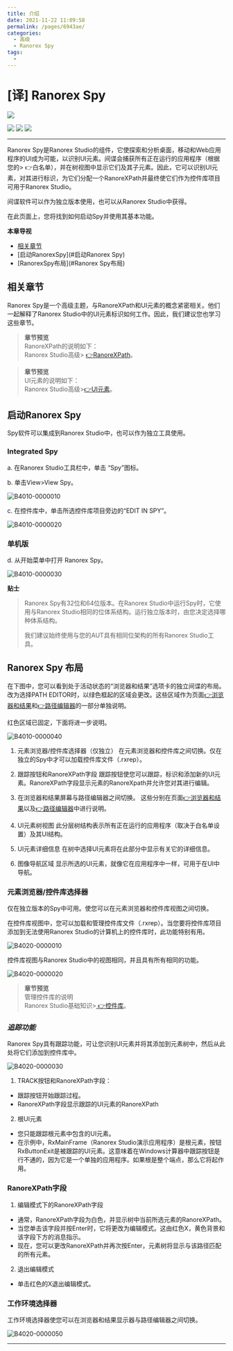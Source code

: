 ```yaml
---
title: 介绍
date: 2021-11-22 11:09:58
permalink: /pages/6943ae/
categories:
  - 高级
  - Ranorex Spy
tags:
  - 
---
```

# [译] Ranorex Spy

[![](https://img.shields.io/badge/OfficialPage-ClickMe-blue.svg?longCache=true&style=flat-square)][0]  

[![](https://img.shields.io/badge/Translator-TaylorTaurus-42B983.svg?longCache=true&style=flat-square)](https://github.com/taylortaurus) 
![](https://img.shields.io/badge/TranslateTime-2018年9月19日-green.svg?longCache=true&style=flat-square)
![](https://img.shields.io/badge/UpdateTime-2019年10月8日-green.svg?longCache=true&style=flat-square)

---

Ranorex Spy是Ranorex Studio的组件，它使探索和分析桌面，移动和Web应用程序的UI成为可能，以识别UI元素。间谍会捕获所有正在运行的应用程序（根据您的> 👉白名单），并在树视图中显示它们及其子元素。因此，它可以识别UI元素，对其进行标识，为它们分配一个RanoreXPath并最终使它们作为控件库项目可用于Ranorex Studio。

间谍软件可以作为独立版本使用，也可以从Ranorex Studio中获得。

在此页面上，您将找到如何启动Spy并使用其基本功能。


**本章导视**

- [相关章节](#相关章节)
- [启动RanorexSpy](#启动Ranorex Spy)
- [RanorexSpy布局](#Ranorex Spy布局)

## 相关章节
Ranorex Spy是一个高级主题，与RanoreXPath和UI元素的概念紧密相关。他们一起解释了Ranorex Studio中的UI元素标识如何工作。因此，我们建议您也学习这些章节。

> **章节预览**               
RanoreXPath的说明如下：                     
Ranorex Studio高级> [👉RanoreXPath][1]。

> **章节预览**               
UI元素的说明如下：              
Ranorex Studio高级>[👉UI元素][2]。

## 启动Ranorex Spy
Spy软件可以集成到Ranorex Studio中，也可以作为独立工具使用。

### **Integrated Spy**
a. 在Ranorex Studio工具栏中，单击 “Spy”图标。

b. 单击View>View Spy。

![B4010-0000010](https://www.ranorex.com/rx-media/rx-user-guide/v9.1/B40/B4010-0000010.png)


c. 在控件库中，单击所选控件库项目旁边的“EDIT IN SPY”。

![B4010-0000020](https://www.ranorex.com/rx-media/rx-user-guide/v9.1/B40/B4010-0000020.png)

### **单机版**
d. 从开始菜单中打开 Ranorex Spy。

![B4010-0000030](https://www.ranorex.com/rx-media/rx-user-guide/v9.1/B40/B4010-0000030.png)

**贴士**
>Ranorex Spy有32位和64位版本。在Ranorex Studio中运行Spy时，它使用与Ranorex Studio相同的位体系结构。运行独立版本时，由您决定选择哪种体系结构。
>
>我们建议始终使用与您的AUT具有相同位架构的所有Ranorex Studio工具。

## Ranorex Spy 布局
在下图中，您可以看到处于活动状态的“浏览器和结果”选项卡的独立间谍的布局。改为选择PATH EDITOR时，以绿色框起的区域会更改。这些区域作为页面[👉浏览器和结果][3]和[👉路径编辑器][4]的一部分单独说明。

红色区域已固定，下面将进一步说明。

![B4010-0000040](https://www.ranorex.com/rx-media/rx-user-guide/v9.1/B40/B4010-0000040.png)

1. 元素浏览器/控件库选择器（仅独立）
在元素浏览器和控件库之间切换。仅在独立的Spy中才可以加载控件库文件（.rxrep）。

2. 跟踪按钮和RanoreXPath字段
跟踪按钮使您可以跟踪，标识和添加新的UI元素。RanoreXPath字段显示元素的RanoreXpath并允许您对其进行编辑。

3. 在浏览器和结果屏幕与路径编辑器之间切换。
这些分别在页面[👉浏览器和结果][3]以及[👉路径编辑器][4]中进行说明。

4. UI元素树视图
此分层树结构表示所有正在运行的应用程序（取决于白名单设置）及其UI结构。

5. UI元素详细信息
在树中选择UI元素将在此部分中显示有关它的详细信息。

6. 图像导航区域
显示所选的UI元素，就像它在应用程序中一样，可用于在UI中导航。

### **元素浏览器/控件库选择器**
仅在独立版本的Spy中可用。使您可以在元素浏览器和控件库视图之间切换。

在控件库视图中，您可以加载和管理控件库文件（.rxrep）。当您要将控件库项目添加到无法使用Ranorex Studio的计算机上的控件库时，此功能特别有用。

![B4020-0000010](https://www.ranorex.com/rx-media/rx-user-guide/v9.1/B40/B4020-0000010.png)

控件库视图与Ranorex Studio中的视图相同，并且具有所有相同的功能。

![B4020-0000020](https://www.ranorex.com/rx-media/rx-user-guide/v9.1/B40/B4020-0000020.png)

>**章节预览**                            
管理控件库的说明                     
Ranorex Studio基础知识>[ 👉控件库][5]。

### ***追踪功能***
Ranorex Spy具有跟踪功能，可让您识别UI元素并将其添加到元素树中，然后从此处将它们添加到控件库中。

![B4020-0000030](https://www.ranorex.com/rx-media/rx-user-guide/v9.1/B40/B4020-0000030.png)

1. TRACK按钮和RanoreXPath字段：

- 跟踪按钮开始跟踪过程。
- RanoreXPath字段显示跟踪的UI元素的RanoreXPath


2. 根UI元素

- 您只能跟踪根元素中包含的UI元素。
- 在示例中，RxMainFrame（Ranorex Studio演示应用程序）是根元素，按钮RxButtonExit是被跟踪的UI元素。这意味着在Windows计算器中跟踪按钮是行不通的，因为它是一个单独的应用程序。如果根是整个端点，那么它将起作用。


### R**anoreXPath字段**

1. 编辑模式下的RanoreXPath字段
- 通常，RanoreXPath字段为白色，并显示树中当前所选元素的RanoreXPath。
- 当您单击该字段并按Enter时，它将更改为编辑模式。这由红色X，黄色背景和该字段下方的消息指示。
- 现在，您可以更改RanoreXPath并再次按Enter，元素树将显示与该路径匹配的所有元素。


2. 退出编辑模式

- 单击红色的X退出编辑模式。


### **工作环境选择器**
工作环境选择器使您可以在浏览器和结果显示器与路径编辑器之间切换。

![B4020-0000050](https://www.ranorex.com/rx-media/rx-user-guide/v9.1/B40/B4020-0000050.png)

---


<!-- &emsp;&emsp;&emsp;&emsp;&emsp;&emsp;&emsp;&emsp;&emsp;&emsp;&emsp;&emsp;&emsp;&emsp;&emsp;&emsp;&emsp;&emsp;&emsp;&emsp;&emsp;&emsp;&emsp;&emsp;&emsp;&emsp;&emsp;&emsp;&emsp;&emsp;&emsp;&emsp;&emsp;&emsp;&emsp;&emsp;&emsp;[浏览器和结果显示器👉][6] -->

[0]: https://www.ranorex.com/help/latest/ranorex-studio-advanced/ranorex-spy/introduction/
[1]: /pages/686444/
[2]: /pages/134d22/
[3]:/pages/8e6e2e/
[4]:/pages/c02700/
[5]:/pages/980f3d/
[6]: /pages/8e6e2e/
